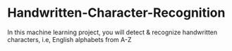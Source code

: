 # Handwritten-Character-Recognition
In this machine learning project, you will detect &amp; recognize handwritten characters, i.e, English alphabets from A-Z
